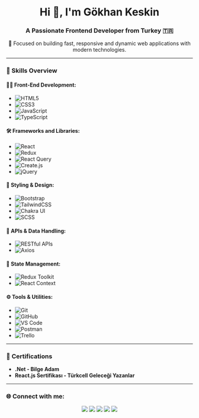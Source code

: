 <h1 align="center">Hi 👋, I'm Gökhan Keskin</h1>
<h3 align="center">A Passionate Frontend Developer from Turkey 🇹🇷</h3>

<p align="center">
  🚀 Focused on building fast, responsive and dynamic web applications with modern technologies.
</p>

---

### 💼 Skills Overview

#### 👩‍💻 Front-End Development:
- ![HTML5](https://img.shields.io/badge/-HTML5-E34F26?style=flat-square&logo=html5&logoColor=white)
- ![CSS3](https://img.shields.io/badge/-CSS3-1572B6?style=flat-square&logo=css3&logoColor=white)
- ![JavaScript](https://img.shields.io/badge/-JavaScript-F7DF1E?style=flat-square&logo=javascript&logoColor=white)
- ![TypeScript](https://img.shields.io/badge/-TypeScript-3178C6?style=flat-square&logo=typescript&logoColor=white)

#### 🛠 Frameworks and Libraries:
- ![React](https://img.shields.io/badge/-React-61DAFB?style=flat-square&logo=react&logoColor=white)
- ![Redux](https://img.shields.io/badge/-Redux-764ABC?style=flat-square&logo=redux&logoColor=white)
- ![React Query](https://img.shields.io/badge/-React%20Query-FF4154?style=flat-square&logo=reactquery&logoColor=white)
- ![Create.js](https://img.shields.io/badge/-Create.js-1B1B1B?style=flat-square&logo=createjs&logoColor=white)
- ![jQuery](https://img.shields.io/badge/-jQuery-0769AD?style=flat-square&logo=jquery&logoColor=white)

#### 🎨 Styling & Design:
- ![Bootstrap](https://img.shields.io/badge/-Bootstrap-563D7C?style=flat-square&logo=bootstrap&logoColor=white)
- ![TailwindCSS](https://img.shields.io/badge/-Tailwind%20CSS-38B2AC?style=flat-square&logo=tailwind-css&logoColor=white)
- ![Chakra UI](https://img.shields.io/badge/-Chakra%20UI-319795?style=flat-square&logo=chakra-ui&logoColor=white)
- ![SCSS](https://img.shields.io/badge/-SCSS-CC6699?style=flat-square&logo=sass&logoColor=white)

#### 🔗 APIs & Data Handling:
- ![RESTful APIs](https://img.shields.io/badge/-RESTful%20APIs-000000?style=flat-square)
- ![Axios](https://img.shields.io/badge/-Axios-5A29E6?style=flat-square&logo=axios&logoColor=white)

#### 🧠 State Management:
- ![Redux Toolkit](https://img.shields.io/badge/-Redux%20Toolkit-764ABC?style=flat-square&logo=redux&logoColor=white)
- ![React Context](https://img.shields.io/badge/-React%20Context-61DAFB?style=flat-square&logo=react&logoColor=white)

#### ⚙️ Tools & Utilities:
- ![Git](https://img.shields.io/badge/-Git-F05032?style=flat-square&logo=git&logoColor=white)
- ![GitHub](https://img.shields.io/badge/-GitHub-181717?style=flat-square&logo=github&logoColor=white)
- ![VS Code](https://img.shields.io/badge/-VS%20Code-007ACC?style=flat-square&logo=visualstudiocode&logoColor=white)
- ![Postman](https://img.shields.io/badge/-Postman-FF6C37?style=flat-square&logo=postman&logoColor=white)
- ![Trello](https://img.shields.io/badge/-Trello-0079BF?style=flat-square&logo=trello&logoColor=white)

---

### 📜 **Certifications**
- **.Net - Bilge Adam** 
- **React.js Sertifikası - Türkcell Geleceği Yazanlar** 

---

### 🌐 Connect with me:

<p align="center">
  <a href="mailto:gokhankeskin93@hotmail.com"><img src="https://img.shields.io/badge/Outlook-0078D4?style=for-the-badge&logo=microsoft-outlook&logoColor=white"/></a>
  <a href="https://github.com/Gokhan841"><img src="https://img.shields.io/badge/GitHub-100000?style=for-the-badge&logo=github&logoColor=white"/></a>
  <a href="https://www.linkedin.com/in/g%C3%B6khan-keskin-7b054115a/"><img src="https://img.shields.io/badge/LinkedIn-0A66C2?style=for-the-badge&logo=linkedin&logoColor=white"/></a>
  <a href="https://gokhaniscoding.medium.com/"><img src="https://img.shields.io/badge/Medium-12100E?style=for-the-badge&logo=medium&logoColor=white"/></a>
  <a href="https://instagram.com/gnknbey"><img src="https://img.shields.io/badge/Instagram-E4405F?style=for-the-badge&logo=instagram&logoColor=white"/></a>
</p>
